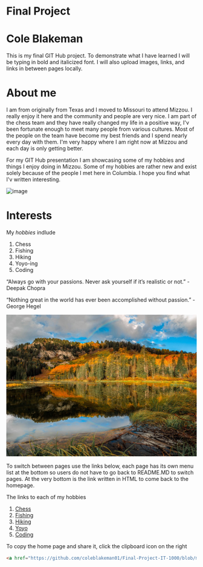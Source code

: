 
# Final Project

# Cole Blakeman

This is my final GIT Hub project. To demonstrate what I have learned I will be typing in bold and italicized font. I will also upload images, links, and links in between pages locally.

# About me

I am from originally from Texas and I moved to Missouri to attend Mizzou. I really enjoy it here and the community and people are very nice. I am part of the chess team and they have really changed my life in a positive way, I'v been fortunate enough to meet many people from various cultures. Most of the people on the team have become my best friends and I spend nearly every day with them. I'm very happy where I am right now at Mizzou and each day is only getting better. 

For my GIT Hub presentation I am showcasing some of my hobbies and things I enjoy doing in Mizzou. Some of my hobbies are rather new and exist solely because of the people I met here in Columbia. I hope you find what I'v written interesting. 


![image](https://user-images.githubusercontent.com/65063251/119210598-a6a80780-ba72-11eb-8c60-b4935e13ab7b.png)

# Interests

My _hobbies_ indlude

1. Chess 
2. Fishing
3. Hiking
4. Yoyo-ing
5. Coding

“Always go with your passions. Never ask yourself if it’s realistic or not.” - Deepak Chopra

“Nothing great in the world has ever been accomplished without passion.” - George Hegel

![LandscapeImage](/images/500_6146-Edit-Edit-1920x1424.jpg)

To switch between pages use the links below, each page has its own menu list at the bottom so users do not have to go back to README.MD to switch pages. At the very bottom is the link written in HTML to come back to the homepage. 

The links to each of my hobbies
1. [Chess](https://github.com/coleblakeman01/Final-Project-IT-1000/blob/main/Chess.md)
2. [Fishing](https://github.com/coleblakeman01/Final-Project-IT-1000/blob/main/fishing.md)
3. [Hiking](https://github.com/coleblakeman01/Final-Project-IT-1000/blob/main/hiking.md)
4. [Yoyo](https://github.com/coleblakeman01/Final-Project-IT-1000/blob/main/yoyo.md)
5. [Coding](https://github.com/coleblakeman01/Final-Project-IT-1000/blob/main/coding.md)

To copy the home page and share it, click the clipboard icon on the right

```html
<a href="https://github.com/coleblakeman01/Final-Project-IT-1000/blob/main/README.md">Home Page</a>
```

